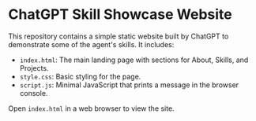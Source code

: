 # ChatGPT Skill Showcase Website

This repository contains a simple static website built by ChatGPT to demonstrate some of the agent's skills. It includes:

- `index.html`: The main landing page with sections for About, Skills, and Projects.
- `style.css`: Basic styling for the page.
- `script.js`: Minimal JavaScript that prints a message in the browser console.

Open `index.html` in a web browser to view the site.
